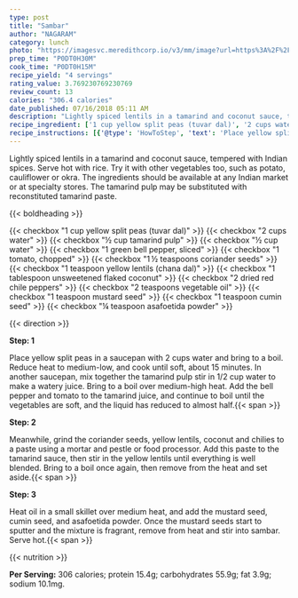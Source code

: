 ```yaml
---
type: post
title: "Sambar"
author: "NAGARAM"
category: lunch
photo: "https://imagesvc.meredithcorp.io/v3/mm/image?url=https%3A%2F%2Fimages.media-allrecipes.com%2Fuserphotos%2F199441.jpg"
prep_time: "P0DT0H30M"
cook_time: "P0DT0H15M"
recipe_yield: "4 servings"
rating_value: 3.769230769230769
review_count: 13
calories: "306.4 calories"
date_published: 07/16/2018 05:11 AM
description: "Lightly spiced lentils in a tamarind and coconut sauce, tempered with Indian spices. Serve hot with rice. Try it with other vegetables too, such as potato, cauliflower or okra. The ingredients should be available at any Indian market or at specialty stores. The tamarind pulp may be substituted with reconstituted tamarind paste."
recipe_ingredient: ['1 cup yellow split peas (tuvar dal)', '2 cups water', '½ cup tamarind pulp', '½ cup water', '1 green bell pepper, sliced', '1 tomato, chopped', '1\u2009½ teaspoons coriander seeds', '1 teaspoon yellow lentils (chana dal)', '1 tablespoon unsweetened flaked coconut', '2 dried red chile peppers', '2 teaspoons vegetable oil', '1 teaspoon mustard seed', '1 teaspoon cumin seed', '¼ teaspoon asafoetida powder']
recipe_instructions: [{'@type': 'HowToStep', 'text': 'Place yellow split peas in a saucepan with 2 cups  water and bring to a boil. Reduce heat to medium-low, and cook until soft, about 15 minutes. In another saucepan, mix together the tamarind pulp stir in 1/2 cup water to make a watery juice. Bring to a boil over medium-high heat. Add the bell pepper and tomato to the tamarind juice, and continue to boil until the vegetables are soft, and the liquid has reduced to almost half.\n'}, {'@type': 'HowToStep', 'text': 'Meanwhile, grind the coriander seeds, yellow lentils, coconut and chilies to a paste using a mortar and pestle or food processor. Add this paste to the tamarind sauce, then stir in the yellow lentils until everything is well blended. Bring to a boil once again, then remove from the heat and set aside.\n'}, {'@type': 'HowToStep', 'text': 'Heat oil in a small skillet over medium heat, and add the mustard seed, cumin seed, and asafoetida powder. Once the mustard seeds start to sputter and the mixture is fragrant, remove from heat and stir into sambar. Serve hot.\n'}]
---
```


Lightly spiced lentils in a tamarind and coconut sauce, tempered with Indian spices. Serve hot with rice. Try it with other vegetables too, such as potato, cauliflower or okra. The ingredients should be available at any Indian market or at specialty stores. The tamarind pulp may be substituted with reconstituted tamarind paste. 

{{< boldheading >}}

{{< checkbox "1 cup yellow split peas (tuvar dal)" >}}
{{< checkbox "2 cups water" >}}
{{< checkbox "½ cup tamarind pulp" >}}
{{< checkbox "½ cup water" >}}
{{< checkbox "1  green bell pepper, sliced" >}}
{{< checkbox "1  tomato, chopped" >}}
{{< checkbox "1 ½ teaspoons coriander seeds" >}}
{{< checkbox "1 teaspoon yellow lentils (chana dal)" >}}
{{< checkbox "1 tablespoon unsweetened flaked coconut" >}}
{{< checkbox "2  dried red chile peppers" >}}
{{< checkbox "2 teaspoons vegetable oil" >}}
{{< checkbox "1 teaspoon mustard seed" >}}
{{< checkbox "1 teaspoon cumin seed" >}}
{{< checkbox "¼ teaspoon asafoetida powder" >}}


{{< direction >}}

**Step: 1**

Place yellow split peas in a saucepan with 2 cups  water and bring to a boil. Reduce heat to medium-low, and cook until soft, about 15 minutes. In another saucepan, mix together the tamarind pulp stir in 1/2 cup water to make a watery juice. Bring to a boil over medium-high heat. Add the bell pepper and tomato to the tamarind juice, and continue to boil until the vegetables are soft, and the liquid has reduced to almost half.{{< span >}}

**Step: 2**

Meanwhile, grind the coriander seeds, yellow lentils, coconut and chilies to a paste using a mortar and pestle or food processor. Add this paste to the tamarind sauce, then stir in the yellow lentils until everything is well blended. Bring to a boil once again, then remove from the heat and set aside.{{< span >}}

**Step: 3**

Heat oil in a small skillet over medium heat, and add the mustard seed, cumin seed, and asafoetida powder. Once the mustard seeds start to sputter and the mixture is fragrant, remove from heat and stir into sambar. Serve hot.{{< span >}}

{{< nutrition >}}

**Per Serving:** 306 calories; protein 15.4g; carbohydrates 55.9g; fat 3.9g; sodium 10.1mg.